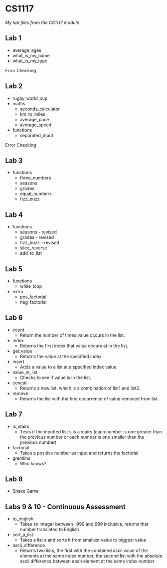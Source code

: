 # CS1117

_My lab files from the CS1117 module_

## Lab 1

- average\_ages
- what\_is\_my\_name
- what\_is\_my\_type

Error Checking

## Lab 2

- rugby\_world\_cup
- maths
  - seconds_calculator
  - km\_to\_miles
  - average\_pace
  - average\_speed
- functions
  - separated\_input

Error Checking

## Lab 3

- functions
  - three\_numbers
  - seasons
  - grades
  - equal\_numbers
  - fizz\_buzz

## Lab 4

- functions
  - seasons - revised
  - grades - revised
  - fizz_buzz - revised
  - slice\_reverse
  - add\_to\_list

## Lab 5

- functions
  - while\_loop
- extra
  - pos\_factorial
  - neg\_factorial
  
## Lab 6

- count
  - Return the number of times value occurs in the list.
- index
  - Returns the first index that value occurs at in the list.
- get\_value
  - Returns the value at the specified index
- insert
  - Adds a value to a list at a specified index value.
- value\_in\_list
  - Checks to see if value is in the list.
- concat
  - Returns a new list, which is a combination of list1 and list2.
- remove
  - Returns the list with the first occurrence of value removed from list.
  
 ## Lab 7
  
 - is_stairs
    - Tests if the inputted list s is a stairs (each number is one greater than the previous number or each number is one smaller than the previous number)
 - factorial
   - Takes a positive number as input and returns the factorial.
 - gremlins
   - Who knows?
   
  ## Lab 8
  
  - Snake Game
  
  ## Labs 9 & 10 - Continuous Assessment
  
  - to_english
    - Takes an integer between -999 and 999 inclusive, returns that number translated to English
  - sort_a_list
    - Takes a list s and sorts it from smallest value to biggest value
  - ascii_difference
    - Returns two lists, the first with the combined ascii value of the elements at the same index number, the second list with the absolute ascii difference between each element at the same index number
